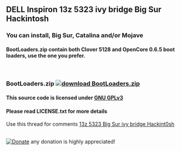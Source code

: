 ## DELL Inspiron 13z 5323 ivy bridge Big Sur Hackintosh
### You can install, Big Sur, Catalina and/or Mojave
#### BootLoaders.zip contain both Clover 5128 and OpenCore 0.6.5 boot loaders, use the one you prefer.
<br>

### BootLoaders.zip [![download BootLoaders.zip](https://img.shields.io/github/downloads/serdeliuk/13z-5323-hackint0sh/total)](https://github.com/serdeliuk/13z-5323-hackint0sh/releases/download/1/BootLoaders.1.0.0.zip)
#### This source code is licensed under [GNU GPLv3](https://www.gnu.org/licenses/gpl-3.0.html#preamble)
#### Please read LICENSE.txt for more details



Use this thread for comments [13z 5323 Big Sur ivy bridge Hackint0sh](https://www.tonymacx86.com/threads/info-big-sur-11-1-on-dell-inspiron-13z-5323-ivy-bridge.309030/)
<br><br>

[![Donate](https://img.shields.io/badge/Donate-PayPal-green.svg)](https://paypal.me/serdeliuk) any donation is highly appreciated!
